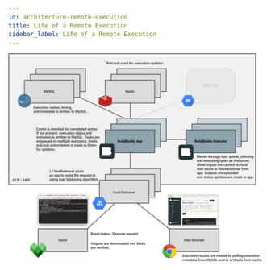 ```yaml
---
id: architecture-remote-execution
title: Life of a Remote Execution
sidebar_label: Life of a Remote Execution
---
```


![](architecture/architecture-remote-execution.png)